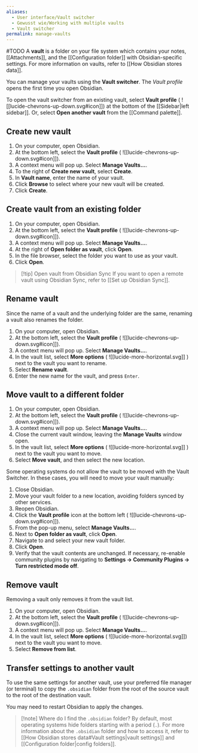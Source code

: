 ```yaml
---
aliases:
  - User interface/Vault switcher
  - Gewusst wie/Working with multiple vaults
  - Vault switcher
permalink: manage-vaults
---
```

#TODO
A **vault** is a folder on your file system which contains your notes, [[Attachments]], and the [[Configuration folder]] with Obsidian-specific settings. For more information on vaults, refer to [[How Obsidian stores data]].

You can manage your vaults using the **Vault switcher**. The *Vault profile* opens the first time you open Obsidian.

To open the vault switcher from an existing vault, select **Vault profile** ( ![[lucide-chevrons-up-down.svg#icon]]) at the bottom of the [[Sidebar|left sidebar]]. Or, select **Open another vault** from the [[Command palette]].

## Create new vault

1. On your computer, open Obsidian.
2. At the bottom left, select the **Vault profile** ( ![[lucide-chevrons-up-down.svg#icon]]).
3. A context menu will pop up. Select **Manage Vaults...**.
3. To the right of **Create new vault**, select **Create**.
4. In **Vault name**, enter the name of your vault.
5. Click **Browse** to select where your new vault will be created.
6. Click **Create**.

## Create vault from an existing folder

1. On your computer, open Obsidian.
2. At the bottom left, select the **Vault profile** ( ![[lucide-chevrons-up-down.svg#icon]]).
3. A context menu will pop up. Select **Manage Vaults...**.
3. At the right of **Open folder as vault**, click **Open**.
4. In the file browser, select the folder you want to use as your vault.
5. Click **Open**.

> [!tip] Open vault from Obsidian Sync
> If you want to open a remote vault using Obsidian Sync, refer to [[Set up Obsidian Sync]].

## Rename vault

Since the name of a vault and the underlying folder are the same, renaming a vault also renames the folder.

1. On your computer, open Obsidian.
2. At the bottom left, select the **Vault profile** ( ![[lucide-chevrons-up-down.svg#icon]]).
3. A context menu will pop up. Select **Manage Vaults...**.
4. In the vault list, select **More options** ( ![[lucide-more-horizontal.svg]] ) next to the vault you want to rename.
5. Select **Rename vault**.
6. Enter the new name for the vault, and press `Enter`.

## Move vault to a different folder

1. On your computer, open Obsidian.
2. At the bottom left, select the **Vault profile** ( ![[lucide-chevrons-up-down.svg#icon]]).
3. A context menu will pop up. Select **Manage Vaults...**.
4. Close the current vault window, leaving the **Manage Vaults** window open.
5. In the vault list, select **More options** ( ![[lucide-more-horizontal.svg]] ) next to the vault you want to move.
6. Select **Move vault**, and then select the new location.

Some operating systems do not allow the vault to be moved with the Vault Switcher. In these cases, you will need to move your vault manually:

1. Close Obsidian.
2. Move your vault folder to a new location, avoiding folders synced by other services.
3. Reopen Obsidian.
4. Click the **Vault profile** icon at the bottom left ( ![[lucide-chevrons-up-down.svg#icon]]).
5. From the pop-up menu, select **Manage Vaults...**.
6. Next to **Open folder as vault**, click **Open**.
7. Navigate to and select your new vault folder.
8. Click **Open**.
9. Verify that the vault contents are unchanged. If necessary, re-enable community plugins by navigating to **Settings → Community Plugins → Turn restricted mode off**.

## Remove vault

Removing a vault only removes it from the vault list. 

1. On your computer, open Obsidian.
2. At the bottom left, select the **Vault profile** ( ![[lucide-chevrons-up-down.svg#icon]]).
3. A context menu will pop up. Select **Manage Vaults...**.
4. In the vault list, select **More options** ( ![[lucide-more-horizontal.svg]]) next to the vault you want to move.
5. Select **Remove from list**.

## Transfer settings to another vault

To use the same settings for another vault, use your preferred file manager (or terminal) to copy the `.obsidian` folder from the root of the source vault to the root of the destination vault.

You may need to restart Obsidian to apply the changes.

> [!note] Where do I find the `.obsidian` folder?
> By default, most operating systems hide folders starting with a period (`.`). For more information about the `.obsidian` folder and how to access it, refer to [[How Obsidian stores data#Vault settings|vault settings]] and [[Configuration folder|config folders]].
